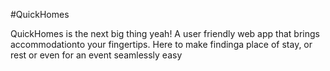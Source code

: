 #QuickHomes

QuickHomes is the next big thing yeah! A user friendly web app that brings accommodationto your fingertips.
Here to make findinga place of stay, or rest or even for an event seamlessly easy
